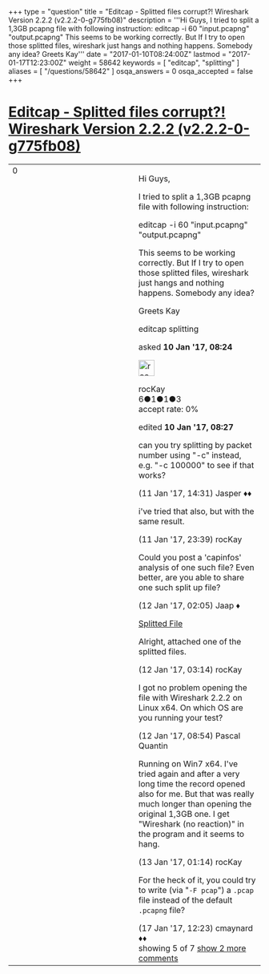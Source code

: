 +++
type = "question"
title = "Editcap - Splitted files corrupt?! Wireshark Version 2.2.2 (v2.2.2-0-g775fb08)"
description = '''Hi Guys, I tried to split a 1,3GB pcapng file with following instruction: editcap -i 60 &quot;input.pcapng&quot; &quot;output.pcapng&quot; This seems to be working correctly. But If I try to open those splitted files, wireshark just hangs and nothing happens. Somebody any idea? Greets Kay'''
date = "2017-01-10T08:24:00Z"
lastmod = "2017-01-17T12:23:00Z"
weight = 58642
keywords = [ "editcap", "splitting" ]
aliases = [ "/questions/58642" ]
osqa_answers = 0
osqa_accepted = false
+++

<div class="headNormal">

# [Editcap - Splitted files corrupt?! Wireshark Version 2.2.2 (v2.2.2-0-g775fb08)](/questions/58642/editcap-splitted-files-corrupt-wireshark-version-222-v222-0-g775fb08)

</div>

<div id="main-body">

<div id="askform">

<table id="question-table" style="width:100%;"><colgroup><col style="width: 50%" /><col style="width: 50%" /></colgroup><tbody><tr class="odd"><td style="width: 30px; vertical-align: top"><div class="vote-buttons"><span id="post-58642-upvote" class="ajax-command post-vote up" rel="nofollow" title="I like this post (click again to cancel)"> </span><div id="post-58642-score" class="post-score" title="current number of votes">0</div><span id="post-58642-downvote" class="ajax-command post-vote down" rel="nofollow" title="I dont like this post (click again to cancel)"> </span> <span id="favorite-mark" class="ajax-command favorite-mark" rel="nofollow" title="mark/unmark this question as favorite (click again to cancel)"> </span><div id="favorite-count" class="favorite-count"></div></div></td><td><div id="item-right"><div class="question-body"><p>Hi Guys,</p><p>I tried to split a 1,3GB pcapng file with following instruction:</p><p>editcap -i 60 "input.pcapng" "output.pcapng"</p><p>This seems to be working correctly. But If I try to open those splitted files, wireshark just hangs and nothing happens. Somebody any idea?</p><p>Greets Kay</p></div><div id="question-tags" class="tags-container tags"><span class="post-tag tag-link-editcap" rel="tag" title="see questions tagged &#39;editcap&#39;">editcap</span> <span class="post-tag tag-link-splitting" rel="tag" title="see questions tagged &#39;splitting&#39;">splitting</span></div><div id="question-controls" class="post-controls"></div><div class="post-update-info-container"><div class="post-update-info post-update-info-user"><p>asked <strong>10 Jan '17, 08:24</strong></p><img src="https://secure.gravatar.com/avatar/e9b61eeb5d1e4b508f515dbaef465a89?s=32&amp;d=identicon&amp;r=g" class="gravatar" width="32" height="32" alt="rocKay&#39;s gravatar image" /><p><span>rocKay</span><br />
<span class="score" title="6 reputation points">6</span><span title="1 badges"><span class="badge1">●</span><span class="badgecount">1</span></span><span title="1 badges"><span class="silver">●</span><span class="badgecount">1</span></span><span title="3 badges"><span class="bronze">●</span><span class="badgecount">3</span></span><br />
<span class="accept_rate" title="Rate of the user&#39;s accepted answers">accept rate:</span> <span title="rocKay has no accepted answers">0%</span></p></div><div class="post-update-info post-update-info-edited"><p><span> edited <strong>10 Jan '17, 08:27</strong> </span></p></div></div><div id="comments-container-58642" class="comments-container"><span id="58680"></span><div id="comment-58680" class="comment"><div id="post-58680-score" class="comment-score"></div><div class="comment-text"><p>can you try splitting by packet number using "-c" instead, e.g. "-c 100000" to see if that works?</p></div><div id="comment-58680-info" class="comment-info"><span class="comment-age">(11 Jan '17, 14:31)</span> <span class="comment-user userinfo">Jasper ♦♦</span></div></div><span id="58686"></span><div id="comment-58686" class="comment"><div id="post-58686-score" class="comment-score"></div><div class="comment-text"><p>i've tried that also, but with the same result.</p></div><div id="comment-58686-info" class="comment-info"><span class="comment-age">(11 Jan '17, 23:39)</span> <span class="comment-user userinfo">rocKay</span></div></div><span id="58692"></span><div id="comment-58692" class="comment"><div id="post-58692-score" class="comment-score"></div><div class="comment-text"><p>Could you post a 'capinfos' analysis of one such file? Even better, are you able to share one such split up file?</p></div><div id="comment-58692-info" class="comment-info"><span class="comment-age">(12 Jan '17, 02:05)</span> <span class="comment-user userinfo">Jaap ♦</span></div></div><span id="58698"></span><div id="comment-58698" class="comment"><div id="post-58698-score" class="comment-score"></div><div class="comment-text"><p><a href="https://1drv.ms/u/s!Ahnj3GFM3Fssl4NQdk8IZqEj2qde3g">Splitted File</a></p><p>Alright, attached one of the splitted files.</p></div><div id="comment-58698-info" class="comment-info"><span class="comment-age">(12 Jan '17, 03:14)</span> <span class="comment-user userinfo">rocKay</span></div></div><span id="58704"></span><div id="comment-58704" class="comment"><div id="post-58704-score" class="comment-score"></div><div class="comment-text"><p>I got no problem opening the file with Wireshark 2.2.2 on Linux x64. On which OS are you running your test?</p></div><div id="comment-58704-info" class="comment-info"><span class="comment-age">(12 Jan '17, 08:54)</span> <span class="comment-user userinfo">Pascal Quantin</span></div></div><span id="58722"></span><div id="comment-58722" class="comment not_top_scorer"><div id="post-58722-score" class="comment-score"></div><div class="comment-text"><p>Running on Win7 x64. I've tried again and after a very long time the record opened also for me. But that was really much longer than opening the original 1,3GB one. I get "Wireshark (no reaction)" in the program and it seems to hang.</p></div><div id="comment-58722-info" class="comment-info"><span class="comment-age">(13 Jan '17, 01:14)</span> <span class="comment-user userinfo">rocKay</span></div></div><span id="58852"></span><div id="comment-58852" class="comment not_top_scorer"><div id="post-58852-score" class="comment-score"></div><div class="comment-text"><p>For the heck of it, you could try to write (via "<code>-F pcap</code>") a <code>.pcap</code> file instead of the default <code>.pcapng</code> file?</p></div><div id="comment-58852-info" class="comment-info"><span class="comment-age">(17 Jan '17, 12:23)</span> <span class="comment-user userinfo">cmaynard ♦♦</span></div></div></div><div id="comment-tools-58642" class="comment-tools"><span class="comments-showing"> showing 5 of 7 </span> <a href="#" class="show-all-comments-link">show 2 more comments</a></div><div class="clear"></div><div id="comment-58642-form-container" class="comment-form-container"></div><div class="clear"></div></div></td></tr></tbody></table>

</div>

</div>

